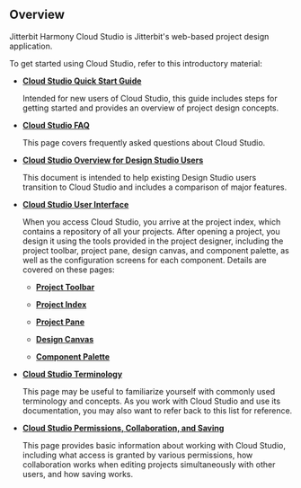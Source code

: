 ## Overview

Jitterbit Harmony Cloud Studio is Jitterbit's web-based project design application.

To get started using Cloud Studio, refer to this introductory material:

-   **[Cloud Studio Quick Start Guide](https://success.jitterbit.com/display/CS/Cloud+Studio+Quick+Start+Guide)**

    Intended for new users of Cloud Studio, this guide includes steps for getting started and provides an overview
    of project design concepts.

-   **[Cloud Studio FAQ](https://success.jitterbit.com/display/CS/Cloud+Studio+FAQ)**

    This page covers frequently asked questions about Cloud Studio.

-   **[Cloud Studio Overview for Design Studio Users](https://success.jitterbit.com/display/CS/Cloud+Studio+Overview+for+Design+Studio+Users)**

    This document is intended to help existing Design Studio users transition to Cloud Studio and includes a
    comparison of major features.

-   **[Cloud Studio User Interface](https://success.jitterbit.com/display/CS/Cloud+Studio+User+Interface)**

    When you access Cloud Studio, you arrive at the project index, which contains a repository of all your projects.
    After opening a project, you design it using the tools provided in the project designer, including the project
    toolbar, project pane, design canvas, and component palette, as well as the configuration screens for each
    component. Details are covered on these pages:

    -   **[Project Toolbar](https://success.jitterbit.com/display/CS/Project+Toolbar)**

    -   **[Project Index](https://success.jitterbit.com/display/CS/Project+Index)**

    -   **[Project Pane](https://success.jitterbit.com/display/CS/Project+Pane)**

    -   **[Design Canvas](https://success.jitterbit.com/display/CS/Design+Canvas)**

    -   **[Component Palette](https://success.jitterbit.com/display/CS/Component+Palette)**

-   **[Cloud Studio Terminology](https://success.jitterbit.com/display/CS/Cloud+Studio+Terminology)**

    This page may be useful to familiarize yourself with commonly used terminology and concepts. As you work with
    Cloud Studio and use its documentation, you may also want to refer back to this list for reference.

-   **[Cloud Studio Permissions, Collaboration, and
    Saving](https://success.jitterbit.com/display/CS/Cloud+Studio+Permissions%2C+Collaboration%2C+and+Saving)**

    This page provides basic information about working with Cloud Studio, including what access is granted by
    various permissions, how collaboration works when editing projects simultaneously with other users, and how
    saving works.
